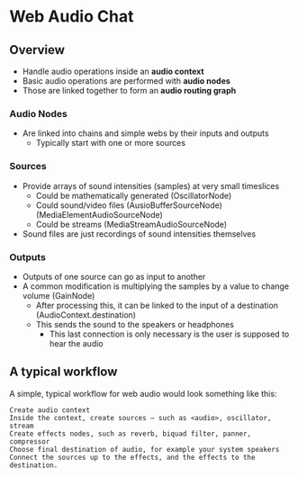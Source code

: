 # Web Audio Chat

## Overview

- Handle audio operations inside an **audio context**
- Basic audio operations are performed with **audio nodes**
- Those are linked together to form an **audio routing graph**

### Audio Nodes
- Are linked into chains and simple webs by their inputs and outputs
  - Typically start with one or more sources

### Sources
- Provide arrays of sound intensities (samples) at very small timeslices
  - Could be mathematically generated (OscillatorNode)
  - Could sound/video files (AusioBufferSourceNode) (MediaElementAudioSourceNode)
  - Could be streams (MediaStreamAudioSourceNode)
- Sound files are just recordings of sound intensities themselves

### Outputs
- Outputs of one source can go as input to another
- A common modification is multiplying the samples by a value to change volume (GainNode)
  - After processing this, it can be linked to the input of a destination (AudioContext.destination)
  - This sends the sound to the speakers or headphones
    - This last connection is only necessary is the user is supposed to hear the audio

## A typical workflow

A simple, typical workflow for web audio would look something like this:

    Create audio context
    Inside the context, create sources — such as <audio>, oscillator, stream
    Create effects nodes, such as reverb, biquad filter, panner, compressor
    Choose final destination of audio, for example your system speakers
    Connect the sources up to the effects, and the effects to the destination.

